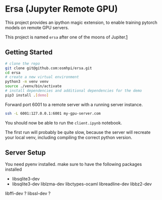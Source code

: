 # Ersa (Jupyter Remote GPU)

This project provides an ipython magic extension, to enable training pytorch models on remote GPU servers.

This project is named `ersa` after one of the moons of Jupiter.[1]

[1]: https://en.wikipedia.org/wiki/Ersa_(moon)


## Getting Started

~~~bash
# clone the repo
git clone git@github.com:osmhpi/ersa.git
cd ersa
# create a new virtual environment
python3 -m venv venv
source ./venv/bin/activate
# install dependencies and additional dependencies for the demo
pip3 install .[demo]
~~~

Forward port 6001 to a remote server with a running server instance.

~~~bash
ssh -L 6001:127.0.0.1:6001 my-gpu-server.com
~~~

You should now be able to run the `client.ipynb` notebook.

The first run will probably be quite slow, because the server will recreate your local venv, including compiling the correct python version.

## Server Setup

You need pyenv installed.
make sure to have the following packages installed

- libsqlite3-dev
- libsqlite3-dev liblzma-dev libctypes-ocaml libreadline-dev libbz2-dev 

libffi-dev ?
libssl-dev ?